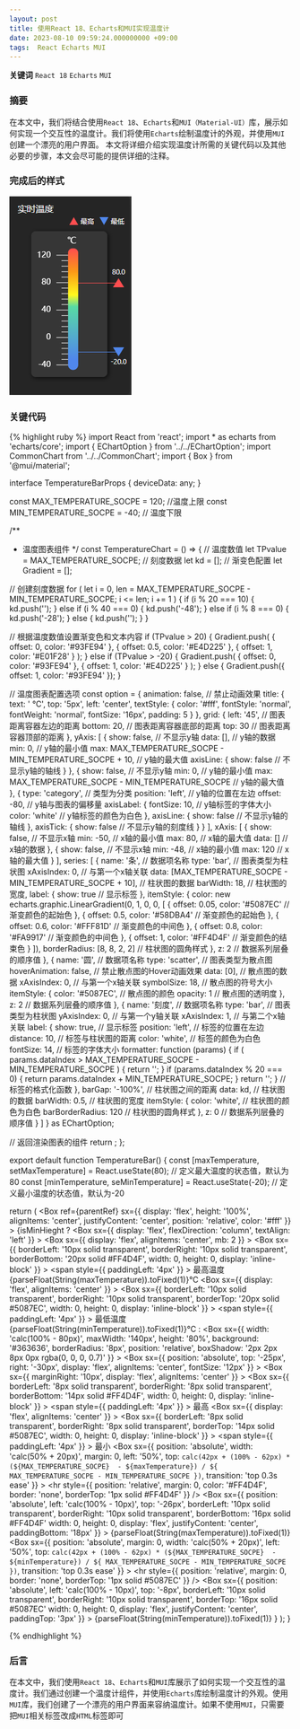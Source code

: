 ```yaml
---
layout: post
title: 使用React 18、Echarts和MUI实现温度计
date: 2023-08-10 09:59:24.000000000 +09:00
tags:  React Echarts MUI
---
```



**关键词** `React 18` `Echarts` `MUI`

### 摘要
在本文中，我们将结合使用`React 18`、`Echarts`和`MUI（Material-UI）`库，展示如何实现一个交互性的温度计。我们将使用`Echarts`绘制温度计的外观，并使用`MUI`创建一个漂亮的用户界面。
本文将详细介绍实现温度计所需的关键代码以及其他必要的步骤，本文会尽可能的提供详细的注释。

### 完成后的样式
![温度计](/assets/images/temperaturebar.jpg '温度计')

### 关键代码

{% highlight ruby %}
import React from 'react';
import * as echarts from 'echarts/core';
import { EChartOption } from '../../EChartOption';
import CommonChart from '../../CommonChart';
import { Box } from '@mui/material';

interface TemperatureBarProps {
  deviceData: any;
}

const MAX_TEMPERATURE_SOCPE = 120; //温度上限
const MIN_TEMPERATURE_SOCPE = -40; // 温度下限

/**
 * 温度图表组件
 */
const TemperatureChart = () => {
  // 温度数值
  let TPvalue = MAX_TEMPERATURE_SOCPE;
  // 刻度数据
  let kd = [];
  // 渐变色配置
  let Gradient = [];

  // 创建刻度数据
  for (
    let i = 0, len = MAX_TEMPERATURE_SOCPE - MIN_TEMPERATURE_SOCPE;
    i <= len;
    i += 1
  ) {
    if (i % 20 === 10) {
      kd.push('');
    } else if (i % 40 === 0) {
      kd.push('-48');
    } else if (i % 8 === 0) {
      kd.push('-28');
    } else {
      kd.push('');
    }
  }

  // 根据温度数值设置渐变色和文本内容
  if (TPvalue > 20) {
    Gradient.push(
      {
        offset: 0,
        color: '#93FE94'
      },
      {
        offset: 0.5,
        color: '#E4D225'
      },
      {
        offset: 1,
        color: '#E01F28'
      }
    );
  } else if (TPvalue > -20) {
    Gradient.push(
      {
        offset: 0,
        color: '#93FE94'
      },
      {
        offset: 1,
        color: '#E4D225'
      }
    );
  } else {
    Gradient.push({
      offset: 1,
      color: '#93FE94'
    });
  }

  // 温度图表配置选项
  const option = {
    animation: false, // 禁止动画效果
    title: {
      text: '  ℃',
      top: '5px',
      left: 'center',
      textStyle: {
        color: '#fff',
        fontStyle: 'normal',
        fontWeight: 'normal',
        fontSize: '16px',
        padding: 5
      }
    },
    grid: {
      left: '45', // 图表距离容器左边的距离
      bottom: 20, // 图表距离容器底部的距离
      top: 30 // 图表距离容器顶部的距离
    },
    yAxis: [
      {
        show: false, // 不显示y轴
        data: [], // y轴的数据
        min: 0, // y轴的最小值
        max: MAX_TEMPERATURE_SOCPE - MIN_TEMPERATURE_SOCPE + 10, // y轴的最大值
        axisLine: {
          show: false // 不显示y轴的轴线
        }
      },
      {
        show: false, // 不显示y轴
        min: 0, // y轴的最小值
        max: MAX_TEMPERATURE_SOCPE - MIN_TEMPERATURE_SOCPE // y轴的最大值
      },
      {
        type: 'category', // 类型为分类
        position: 'left', // y轴的位置在左边
        offset: -80, // y轴与图表的偏移量
        axisLabel: {
          fontSize: 10, // y轴标签的字体大小
          color: 'white' // y轴标签的颜色为白色
        },
        axisLine: {
          show: false // 不显示y轴的轴线
        },
        axisTick: {
          show: false // 不显示y轴的刻度线
        }
      }
    ],
    xAxis: [
      {
        show: false, // 不显示x轴
        min: -50, // x轴的最小值
        max: 80, // x轴的最大值
        data: [] // x轴的数据
      },
      {
        show: false, // 不显示x轴
        min: -48, // x轴的最小值
        max: 120 // x轴的最大值
      }
    ],
    series: [
      {
        name: '条', // 数据项名称
        type: 'bar', // 图表类型为柱状图
        xAxisIndex: 0, // 与第一个x轴关联
        data: [MAX_TEMPERATURE_SOCPE - MIN_TEMPERATURE_SOCPE + 10], // 柱状图的数据
        barWidth: 18, // 柱状图的宽度,
        label: {
          show: true // 显示标签
        },
        itemStyle: {
          color: new echarts.graphic.LinearGradient(0, 1, 0, 0, [
            {
              offset: 0.05,
              color: '#5087EC' // 渐变颜色的起始色
            },
            {
              offset: 0.5,
              color: '#58DBA4' // 渐变颜色的起始色
            },
            {
              offset: 0.6,
              color: '#FFF81D' // 渐变颜色的中间色
            },
            {
              offset: 0.8,
              color: '#FA9917' // 渐变颜色的中间色
            },
            {
              offset: 1,
              color: '#FF4D4F' // 渐变颜色的结束色
            }
          ]),
          borderRadius: [8, 8, 2, 2] // 柱状图的圆角样式
        },
        z: 2 // 数据系列层叠的顺序值
      },
      {
        name: '圆', // 数据项名称
        type: 'scatter', // 图表类型为散点图
        hoverAnimation: false, // 禁止散点图的Hover动画效果
        data: [0], // 散点图的数据
        xAxisIndex: 0, // 与第一个x轴关联
        symbolSize: 18, // 散点图的符号大小
        itemStyle: {
          color: '#5087EC', // 散点图的颜色
          opacity: 1 // 散点图的透明度
        },
        z: 2 // 数据系列层叠的顺序值
      },
      {
        name: '刻度', // 数据项名称
        type: 'bar', // 图表类型为柱状图
        yAxisIndex: 0, // 与第一个y轴关联
        xAxisIndex: 1, // 与第二个x轴关联
        label: {
          show: true, // 显示标签
          position: 'left', // 标签的位置在左边
          distance: 10, // 标签与柱状图的距离
          color: 'white', // 标签的颜色为白色
          fontSize: 14, // 标签的字体大小
          formatter: function (params) {
            if (
              params.dataIndex >
              MAX_TEMPERATURE_SOCPE - MIN_TEMPERATURE_SOCPE
            ) {
              return '';
            }
            if (params.dataIndex % 20 === 0) {
              return params.dataIndex + MIN_TEMPERATURE_SOCPE;
            }
            return '';
          } // 标签的格式化函数
        },
        barGap: '-100%', // 柱状图之间的距离
        data: kd, // 柱状图的数据
        barWidth: 0.5, // 柱状图的宽度
        itemStyle: {
          color: 'white', // 柱状图的颜色为白色
          barBorderRadius: 120 // 柱状图的圆角样式
        },
        z: 0 // 数据系列层叠的顺序值
      }
    ]
  } as EChartOption;

  // 返回渲染图表的组件
  return <CommonChart option={option} width="100%" height="100%" />;
};

export default function TemperatureBar() {
  const [maxTemperature, setMaxTemperature] = React.useState<number>(80); // 定义最大温度的状态值，默认为80
  const [minTemperature, seMinTemperature] = React.useState<number>(-20); // 定义最小温度的状态值，默认为-20

  return (
    <Box
      ref={parentRef}
      sx={{
        display: 'flex',
        height: '100%',
        alignItems: 'center',
        justifyContent: 'center',
        position: 'relative',
        color: '#fff'
      \}\}
    >
      {isMinHieght ?
        <Box
          sx={{
            display: 'flex',
            flexDirection: 'column',
            textAlign: 'left'
          \}\}
        >
          <Box
            sx={{
              display: 'flex',
              alignItems: 'center',
              mb: 2
            \}\}
          >
            <Box
              sx={{
                borderLeft: '10px solid transparent',
                borderRight: '10px solid transparent',
                borderBottom: '20px solid #FF4D4F',
                width: 0,
                height: 0,
                display: 'inline-block'
              \}\}
            ></Box>
            <span
              style={{
                paddingLeft: '4px'
              \}\}
            >
             最高温度
              {parseFloat(String(maxTemperature)).toFixed(1)}℃
            </span>
          </Box>
          <Box
            sx={{
              display: 'flex',
              alignItems: 'center'
            \}\}
          >
            <Box
              sx={{
                borderLeft: '10px solid transparent',
                borderRight: '10px solid transparent',
                borderTop: '20px solid #5087EC',
                width: 0,
                height: 0,
                display: 'inline-block'
              \}\}
            ></Box>
            <span
              style={{
                paddingLeft: '4px'
              \}\}
            >
             最低温度
              {parseFloat(String(minTemperature)).toFixed(1)}℃
            </span>
          </Box>
        </Box> :
        <Box
          sx={{
            width: 'calc(100% - 80px)',
            maxWidth: '140px',
            height: '80%',
            background: '#363636',
            borderRadius: '8px',
            position: 'relative',
            boxShadow: '2px 2px 8px 0px rgba(0, 0, 0, 0.7)'
          \}\}
        >
          <Box
            sx={{
              position: 'absolute',
              top: '-25px',
              right: '-30px',
              display: 'flex',
              alignItems: 'center',
              fontSize: '12px'
            \}\}
          >
            <Box
              sx={{
                marginRight: '10px',
                display: 'flex',
                alignItems: 'center'
              \}\}
            >
              <Box
                sx={{
                  borderLeft: '8px solid transparent',
                  borderRight: '8px solid transparent',
                  borderBottom: '14px solid #FF4D4F',
                  width: 0,
                  height: 0,
                  display: 'inline-block'
                \}\}
              ></Box>
              <span
                style={{
                  paddingLeft: '4px'
                \}\}
              >
                最高
              </span>
            </Box>
            <Box
              sx={{
                display: 'flex',
                alignItems: 'center'
              \}\}
            >
              <Box
                sx={{
                  borderLeft: '8px solid transparent',
                  borderRight: '8px solid transparent',
                  borderTop: '14px solid #5087EC',
                  width: 0,
                  height: 0,
                  display: 'inline-block'
                \}\}
              ></Box>
              <span
                style={{
                  paddingLeft: '4px'
                \}\}
              >
                最小
              </span>
            </Box>
          </Box>
          <Box
            sx={{
              position: 'absolute',
              width: 'calc(50% + 20px)',
              margin: 0,
              left: '50%',
              top: `calc(42px + (100% - 62px) * (${MAX_TEMPERATURE_SOCPE}  - ${maxTemperature}) / ${
                MAX_TEMPERATURE_SOCPE - MIN_TEMPERATURE_SOCPE
              })`,
              transition: 'top 0.3s ease'
            \}\}
          >
            <hr
              style={{
                position: 'relative',
                margin: 0,
                color: '#FF4D4F',
                border: 'none',
                borderTop:  '1px solid #FF4D4F' 
              \}\}
            />
            <Box
              sx={{
                position: 'absolute',
                left: 'calc(100% - 10px)',
                top: '-26px',
                borderLeft: '10px solid transparent',
                borderRight: '10px solid transparent',
                borderBottom:  '16px solid #FF4D4F' 
                width: 0,
                height: 0,
                display: 'flex',
                justifyContent: 'center',
                paddingBottom: '18px'
              \}\}
            >
              {parseFloat(String(maxTemperature)).toFixed(1)}
            </Box>
          </Box>
          <Box
            sx={{
              position: 'absolute',
              margin: 0,
              width: 'calc(50% + 20px)',
              left: '50%',
              top: `calc(42px + (100% - 62px) * (${MAX_TEMPERATURE_SOCPE}  - ${minTemperature}) / ${
                MAX_TEMPERATURE_SOCPE - MIN_TEMPERATURE_SOCPE
              })`,
              transition: 'top 0.3s ease'
            \}\}
          >
            <hr
              style={{
                position: 'relative',
                margin: 0,
                border: 'none',
                borderTop:  '1px solid #5087EC' 
              \}\}
            />
            <Box
              sx={{
                position: 'absolute',
                left: 'calc(100% - 10px)',
                top: '-8px',
                borderLeft: '10px solid transparent',
                borderRight: '10px solid transparent',
                borderTop:  '16px solid #5087EC'
                width: 0,
                height: 0,
                display: 'flex',
                justifyContent: 'center',
                paddingTop: '3px'
              \}\}
            >
              {parseFloat(String(minTemperature)).toFixed(1)}
            </Box>
          </Box>
          <TemperatureChart />
        </Box>
      }
    </Box>
  );
}

{% endhighlight %}

### 后言
 在本文中，我们使用`React 18`、`Echarts`和`MUI`库展示了如何实现一个交互性的温度计。我们通过创建一个温度计组件，并使用`Echarts`库绘制温度计的外观。使用`MUI`库，我们创建了一个漂亮的用户界面来容纳温度计。如果不使用`MUI`，只需要把`MUI`相关标签改成`HTML`标签即可